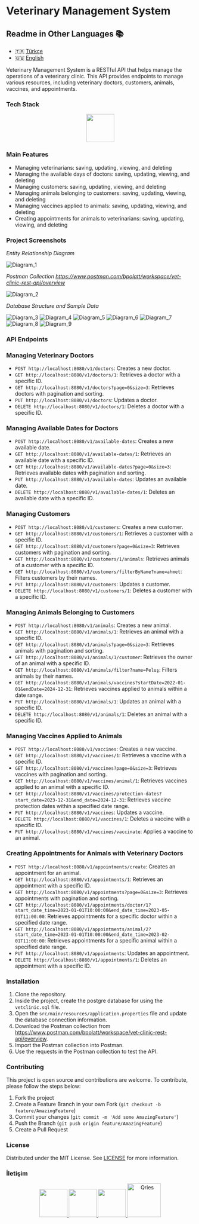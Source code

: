# Veterinary Management System

## Readme in Other Languages :books:

- :tr: [Türkçe](README.md)
- :uk: [English](README_EN.md)

Veterinary Management System is a RESTful API that helps manage the operations of a veterinary clinic. This API provides endpoints to manage various resources, including veterinary doctors, customers, animals, vaccines, and appointments.

### Tech Stack

<p align="center">
    <img src="https://skillicons.dev/icons?i=spring,maven,git,github,postgresql,idea,postman,java" height="75" />
</p>

### Main Features

- Managing veterinarians: saving, updating, viewing, and deleting
- Managing the available days of doctors: saving, updating, viewing, and deleting
- Managing customers: saving, updating, viewing, and deleting
- Managing animals belonging to customers: saving, updating, viewing, and deleting
- Managing vaccines applied to animals: saving, updating, viewing, and deleting
- Creating appointments for animals to veterinarians: saving, updating, viewing, and deleting

### Project Screenshots

*Entity Relationship Diagram*

<img src="src/media/entity_relationship_diagram.svg" alt="Diagram_1" width="" />

*Postman Collection https://www.postman.com/bpolatt/workspace/vet-clinic-rest-api/overview*

<img src="src/media/postmen_collection.png" alt="Diagram_2" width="" />

*Database Structure and Sample Data*

<img src="src/media/database.png" alt="Diagram_3" width="" />
<img src="src/media/customers.png" alt="Diagram_4" width="" />
<img src="src/media/animals.png" alt="Diagram_5" width="" />
<img src="src/media/vaccines.png" alt="Diagram_6" width="" />
<img src="src/media/doctors.png" alt="Diagram_7" width="" />
<img src="src/media/availableDates.png" alt="Diagram_8" width="" />
<img src="src/media/appointments.png" alt="Diagram_9" width="" />

### API Endpoints

### Managing Veterinary Doctors

- `POST http://localhost:8080/v1/doctors`: Creates a new doctor.
- `GET http://localhost:8080/v1/doctors/1`: Retrieves a doctor with a specific ID.
- `GET http://localhost:8080/v1/doctors?page=0&size=3`: Retrieves doctors with pagination and sorting.
- `PUT http://localhost:8080/v1/doctors`: Updates a doctor.
- `DELETE http://localhost:8080/v1/doctors/1`: Deletes a doctor with a specific ID.

### Managing Available Dates for Doctors

- `POST http://localhost:8080/v1/available-dates`: Creates a new available date.
- `GET http://localhost:8080/v1/available-dates/1`: Retrieves an available date with a specific ID.
- `GET http://localhost:8080/v1/available-dates?page=0&size=3`: Retrieves available dates with pagination and sorting.
- `PUT http://localhost:8080/v1/available-dates`: Updates an available date.
- `DELETE http://localhost:8080/v1/available-dates/1`: Deletes an available date with a specific ID.

### Managing Customers

- `POST http://localhost:8080/v1/customers`: Creates a new customer.
- `GET http://localhost:8080/v1/customers/1`: Retrieves a customer with a specific ID.
- `GET http://localhost:8080/v1/customers?page=0&size=3`: Retrieves customers with pagination and sorting.
- `GET http://localhost:8080/v1/customers/1/animals`: Retrieves animals of a customer with a specific ID.
- `GET http://localhost:8080/v1/customers/filterByName?name=ahmet`: Filters customers by their names.
- `PUT http://localhost:8080/v1/customers`: Updates a customer.
- `DELETE http://localhost:8080/v1/customers/1`: Deletes a customer with a specific ID.

### Managing Animals Belonging to Customers

- `POST http://localhost:8080/v1/animals`: Creates a new animal.
- `GET http://localhost:8080/v1/animals/1`: Retrieves an animal with a specific ID.
- `GET http://localhost:8080/v1/animals?page=0&size=3`: Retrieves animals with pagination and sorting.
- `GET http://localhost:8080/v1/animals/1/customer`: Retrieves the owner of an animal with a specific ID.
- `GET http://localhost:8080/v1/animals/filter?name=Peluş`: Filters animals by their names.
- `GET http://localhost:8080/v1/animals/vaccines?startDate=2022-01-01&endDate=2024-12-31`: Retrieves vaccines applied to animals within a date range.
- `PUT http://localhost:8080/v1/animals/1`: Updates an animal with a specific ID.
- `DELETE http://localhost:8080/v1/animals/1`: Deletes an animal with a specific ID.

### Managing Vaccines Applied to Animals

- `POST http://localhost:8080/v1/vaccines`: Creates a new vaccine.
- `GET http://localhost:8080/v1/vaccines/1`: Retrieves a vaccine with a specific ID.
- `GET http://localhost:8080/v1/vaccines?page=0&size=3`: Retrieves vaccines with pagination and sorting.
- `GET http://localhost:8080/v1/vaccines/animal/1`: Retrieves vaccines applied to an animal with a specific ID.
- `GET http://localhost:8080/v1/vaccines/protection-dates?start_date=2023-12-31&end_date=2024-12-31`: Retrieves vaccine protection dates within a specified date range.
- `PUT http://localhost:8080/v1/vaccines`: Updates a vaccine.
- `DELETE http://localhost:8080/v1/vaccines/1`: Deletes a vaccine with a specific ID.
- `PUT http://localhost:8080/v1/vaccines/vaccinate`: Applies a vaccine to an animal.

### Creating Appointments for Animals with Veterinary Doctors

- `POST http://localhost:8080/v1/appointments/create`: Creates an appointment for an animal.
- `GET http://localhost:8080/v1/appointments/1`: Retrieves an appointment with a specific ID.
- `GET http://localhost:8080/v1/appointments?page=0&size=3`: Retrieves appointments with pagination and sorting.
- `GET http://localhost:8080/v1/appointments/doctor/1?start_date_time=2023-01-01T10:00:00&end_date_time=2023-05-01T11:00:00`: Retrieves appointments for a specific doctor within a specified date range.
- `GET http://localhost:8080/v1/appointments/animal/2?start_date_time=2023-01-01T10:00:00&end_date_time=2023-02-01T11:00:00`: Retrieves appointments for a specific animal within a specified date range.
- `PUT http://localhost:8080/v1/appointments`: Updates an appointment.
- `DELETE http://localhost:8080/v1/appointments/1`: Deletes an appointment with a specific ID.


### Installation
1. Clone the repository.
2. Inside the project, create the postgre database for using the `vetclinic.sql` file.
3. Open the `src/main/resources/application.properties` file and update the database connection information.
4. Download the Postman collection from https://www.postman.com/bpolatt/workspace/vet-clinic-rest-api/overview.
5. Import the Postman collection into Postman.
6. Use the requests in the Postman collection to test the API.

### Contributing

This project is open source and contributions are welcome. To contribute, please follow the steps below:

1. Fork the project
2. Create a Feature Branch in your own Fork (`git checkout -b feature/AmazingFeature`)
3. Commit your changes (`git commit -m 'Add some AmazingFeature'`)
4. Push the Branch (`git push origin feature/AmazingFeature`)
5. Create a Pull Request

### License

Distributed under the MIT License. See [LICENSE](LICENSE) for more information.

### İletişim

<p align="center">
  <a href="https://github.com/Bpolat0">
    <img src="https://skillicons.dev/icons?i=github" height="75" />

  <a href="https://discord.com/users/m.batuhanpolat">
    <img src="https://skillicons.dev/icons?i=discord" height="75" />

  <a href="https://www.linkedin.com/in/mehmetbatuhanpolat/">
    <img src="https://skillicons.dev/icons?i=linkedin" height="75" />
  </a>
  <a href="https://app.patika.dev/bpolat">
    <img alt="Qries" src="https://patika-prod.s3.eu-central-1.amazonaws.com/staticFiles/patikaLogo.png"
         width="90" height="90">
</p>
